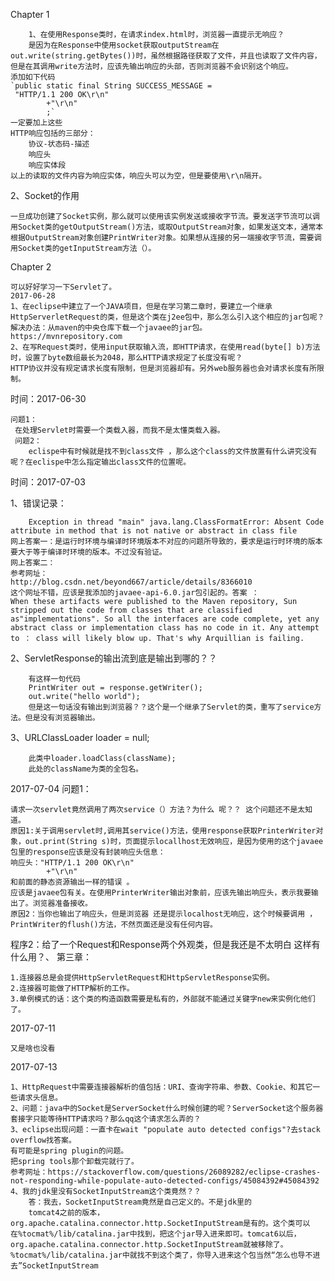 Chapter 1   
        
		1、在使用Response类时，在请求index.html时，浏览器一直提示无响应？
		是因为在Response中使用socket获取outputStream在out.write(string.getBytes())时，虽然根据路径获取了文件，并且也读取了文件内容，但是在其调用write方法时，应该先输出响应的头部，否则浏览器不会识别这个响应。
	添加如下代码
	`public static final String SUCCESS_MESSAGE =
	 "HTTP/1.1 200 OK\r\n"
			+"\r\n"
			;`
	一定要加上这些
	HTTP响应包括的三部分：
		协议-状态码-描述
		响应头
		响应实体段
	以上的读取的文件内容为响应实体，响应头可以为空，但是要使用\r\n隔开。

2、Socket的作用

    一旦成功创建了Socket实例，那么就可以使用该实例发送或接收字节流。要发送字节流可以调用Socket类的getOutputStream()方法，或取OutputStream对象，如果发送文本，通常本根据OutputStream对象创建PrintWriter对象。如果想从连接的另一端接收字节流，需要调用Socket类的getInputStream方法（）。

Chapter 2
    
    可以好好学习一下Servlet了。
    2017-06-28
    1、在eclipse中建立了一个JAVA项目，但是在学习第二章时，要建立一个继承HttpServerletRequest的类，但是这个类在j2ee包中，那么怎么引入这个相应的jar包呢？
    解决办法：从maven的中央仓库下载一个javaee的jar包。
    https://mvnrepository.com
    2、在写Request类时，使用input获取输入流，即HTTP请求，在使用read(byte[] b)方法时，设置了byte数组最长为2048，那么HTTP请求规定了长度没有呢？
    HTTP协议并没有规定请求长度有限制，但是浏览器却有。另外web服务器也会对请求长度有所限制。
时间：2017-06-30
    
    问题1：
     在处理Servlet时需要一个类载入器，而我不是太懂类载入器。
     问题2：
        eclispe中有时候就是找不到class文件 ，那么这个class的文件放置有什么讲究没有呢？在eclispe中怎么指定输出class文件的位置呢。
时间：2017-07-03
    
1、错误记录：
        
        Exception in thread "main" java.lang.ClassFormatError: Absent Code attribute in method that is not native or abstract in class file
    网上答案一：是运行时环境与编译时环境版本不对应的问题所导致的，要求是运行时环境的版本要大于等于编译时环境的版本。不过没有验证。
    网上答案二：
    参考网址：
    http://blog.csdn.net/beyond667/article/details/8366010
    这个网址不错，应该是我添加的javaee-api-6.0.jar包引起的。答案 ：
    When these artifacts were published to the Maven repository, Sun stripped out the code from classes that are classified as"implementations". So all the interfaces are code complete, yet any abstract class or implementation class has no code in it. Any attempt to ： class will likely blow up. That's why Arquillian is failing.
    
2、ServletResponse的输出流到底是输出到哪的？？
    
        有这样一句代码 
        PrintWriter out = response.getWriter();
        out.write("hello world");
        但是这一句话没有输出到浏览器？？这个是一个继承了Servlet的类，重写了service方法。但是没有浏览器输出。
3、URLClassLoader loader = null;
    
        此类中loader.loadClass(className);
        此处的className为类的全包名。
2017-07-04
问题1：
    
    请求一次servlet竟然调用了两次service（）方法？为什么 呢？？ 这个问题还不是太知道。
    原因1:关于调用servlet时,调用其service()方法，使用response获取PrinterWriter对象，out.print(String s)时，页面提示locallhost无效响应，是因为使用的这个javaee包里的response应该是没有封装响应头信息：
    响应头："HTTP/1.1 200 OK\r\n"
			+"\r\n"
	和前面的静态资源输出一样的错误 。
	应该是javaee包有关。在使用PrinterWriter输出对象前，应该先输出响应头，表示我要输出了。浏览器准备接收。
	原因2：当你也输出了响应头，但是浏览器 还是提示localhost无响应，这个时候要调用 ，PrintWriter的flush()方法，不然页面还是没有任何内容。

程序2：给了一个Request和Response两个外观类，但是我还是不太明白 这样有什么用？、
第三章：
    
    1.连接器总是会提供HttpServletRequest和HttpServletResponse实例。
    2.连接器可能做了HTTP解析的工作。
    3.单例模式的话：这个类的构造函数需要是私有的，外部就不能通过关键字new来实例化他们了。
	
2017-07-11
    
    又是啥也没看
2017-07-13
    
    1、HttpRequest中需要连接器解析的值包括：URI、查询字符串、参数、Cookie、和其它一些请求头信息。
    2、问题：java中的Socket是ServerSocket什么时候创建的呢？ServerSocket这个服务器套接字只能等待HTTP请求吗？那么qq这个请求怎么弄的？
    3、eclipse出现问题：一直卡在wait "populate auto detected configs"?去stack overflow找答案。
    有可能是spring plugin的问题。
    把spring tools那个卸载完就行了。
    参考网址：https://stackoverflow.com/questions/26089282/eclipse-crashes-not-responding-while-populate-auto-detected-configs/45084392#45084392
    4、我的jdk里没有SocketInputStream这个类竟然？？
        答：我去，SocketInputStream竟然是自己定义的。不是jdk里的
        tomcat4之前的版本，org.apache.catalina.connector.http.SocketInputStream是有的。这个类可以在%tocmat%/lib/catalina.jar中找到，把这个jar导入进来即可。tomcat6以后，org.apache.catalina.connector.http.SocketInputStream就被移除了。%tocmat%/lib/catalina.jar中就找不到这个类了，你导入进来这个包当然“怎么也导不进去”SocketInputStream